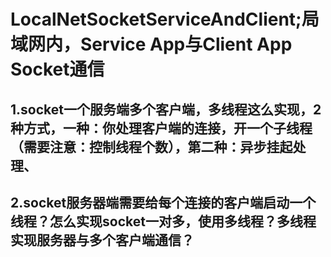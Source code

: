 # LocalNetSocketServiceAndClient;局域网内，Service App与Client App Socket通信

## 1.socket一个服务端多个客户端，多线程这么实现，2种方式，一种：你处理客户端的连接，开一个子线程（需要注意：控制线程个数），第二种：异步挂起处理、
## 2.socket服务器端需要给每个连接的客户端启动一个线程？怎么实现socket一对多，使用多线程？多线程实现服务器与多个客户端通信？


